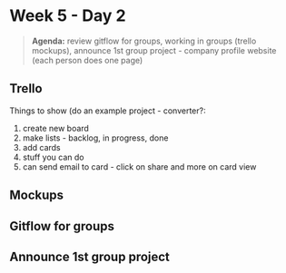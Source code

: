 # Week 5 - Day 2

> **Agenda:** review gitflow for groups, working in groups (trello mockups), announce 1st group project  - company profile website (each person does one page)


##  Trello
Things to show (do an example project - converter?:
1. create new board
1. make lists - backlog, in progress, done
1. add cards 
1. stuff you can do 
1.  can send email to card - click on share and more on card view

## Mockups


## Gitflow for groups

## Announce 1st group project

